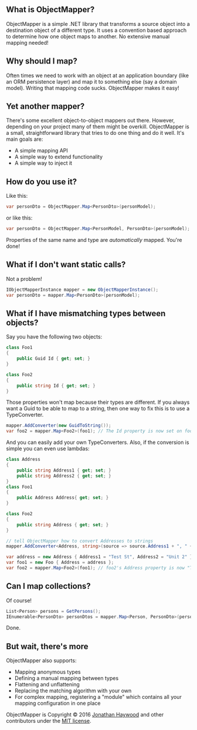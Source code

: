 What is ObjectMapper?
--------------------------

ObjectMapper is a simple .NET library that transforms a source object into a destination object of a different type. It uses a convention based approach to determine how one object maps to another. No extensive manual mapping needed!

Why should I map?
--------------------------
Often times we need to work with an object at an application boundary (like an ORM persistence layer) and map it to something else (say a domain model). Writing that mapping code sucks. ObjectMapper makes it easy!

Yet another mapper?
--------------------------
There's some excellent object-to-object mappers out there. However, depending on your project many of them might be overkill. ObjectMapper is a small, straightforward library that tries to do one thing and do it well. It's main goals are:
* A simple mapping API
* A simple way to extend functionality
* A simple way to inject it

How do you use it?
--------------------------
Like this:

```cs
var personDto = ObjectMapper.Map<PersonDto>(personModel);
```
or like this:

```cs
var personDto = ObjectMapper.Map<PersonModel, PersonDto>(personModel);
```

Properties of the same name and type are *automatically* mapped. You're done!

What if I don't want static calls?
--------------------------
Not a problem!

```cs
IObjectMapperInstance mapper = new ObjectMapperInstance();
var personDto = mapper.Map<PersonDto>(personModel);
```

What if I have mismatching types between objects?
--------------------------
Say you have the following two objects:
```cs
class Foo1
{
	public Guid Id { get; set; }
}

class Foo2
{
	public string Id { get; set; }
}
```
Those properties won't map because their types are different. If you always want a Guid to be able to map to a string, then one way to fix this is to use a TypeConverter.

```cs
mapper.AddConverter(new GuidToString());
var foo2 = mapper.Map<Foo2>(foo1); // The Id property is now set on foo2
```

And you can easily add your own TypeConverters. Also, if the conversion is simple you can even use lambdas:

```cs
class Address
{
	public string Address1 { get; set; }
	public string Address2 { get; set; }
}
class Foo1
{
	public Address Address{ get; set; }
}

class Foo2
{
	public string Address { get; set; }
}

// tell ObjectMapper how to convert Addresses to strings
mapper.AddConverter<Address, string>(source => source.Address1 + ", " + source.Address2);

var address = new Address { Address1 = "Test St", Address2 = "Unit 2" };
var foo1 = new Foo { Address = address };
var foo2 = mapper.Map<Foo2>(foo1); // foo2's Address property is now "Test St, Unit 2"
```

Can I map collections?
--------------------------
Of course!

```cs
List<Person> persons = GetPersons();
IEnumerable<PersonDto> personDtos = mapper.Map<Person, PersonDto>(persons);
```
Done.

But wait, there's more
--------------------------
ObjectMapper also supports:
* Mapping anonymous types
* Defining a manual mapping between types
* Flattening and unflattening
* Replacing the matching algorithm with your own
* For complex mapping, registering a "module" which contains all your mapping configuration in one place

ObjectMapper is Copyright &copy; 2016 [Jonathan Haywood](http://jonphaywood.com) and other contributors under the [MIT license](LICENSE.txt).